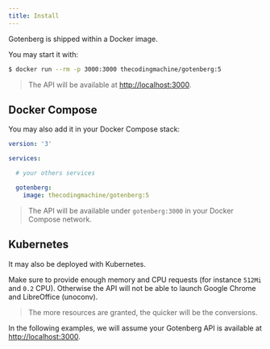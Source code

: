 ```yaml
---
title: Install
---
```


Gotenberg is shipped within a Docker image.

You may start it with:

```bash
$ docker run --rm -p 3000:3000 thecodingmachine/gotenberg:5
```

> The API will be available at [http://localhost:3000](http://localhost:3000).

## Docker Compose

You may also add it in your Docker Compose stack:

```yaml
version: '3'

services:

  # your others services

  gotenberg:
    image: thecodingmachine/gotenberg:5
```

> The API will be available under `gotenberg:3000` in your Docker Compose network.

## Kubernetes

It may also be deployed with Kubernetes.

Make sure to provide enough memory and CPU requests (for instance `512Mi` and `0.2` CPU).
Otherwise the API will not be able to launch Google Chrome and LibreOffice (unoconv).

> The more resources are granted, the quicker will be the conversions.

In the following examples, we will assume your
Gotenberg API is available at [http://localhost:3000](http://localhost:3000).